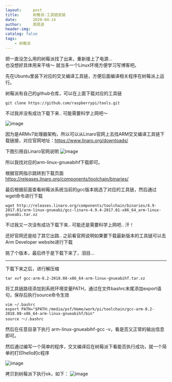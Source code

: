 ```yaml
---
layout:     post
title:      树莓派-工具链安装
date:       2020-04-14
author:     周思进
header-img:	
catalog: false
tags:
    - 树莓派
---
```


把一直没怎么用的树莓派找了出来，重新接上了电源...  
也没想好具体用来干啥～  就当多一个Linux环境方便学习写博客吧。

先在Ubuntu里装下对应的交叉编译工具链，方便后面编译相关程序在树莓派上运行。

树莓派有自己的github仓库，可以在上面下载对应的工具链  

```
git clone https://github.com/raspberrypi/tools.git
```


不过我并没有成功下载下来.. 可能需要科学上网吧～

![image](https://tva1.sinaimg.cn/large/007S8ZIlly1gdsiclqzkcj30zy09gdhz.jpg)

因为是ARMv7处理器架构，所以可以从Linaro官网上去找ARM交叉编译工具链下载链接，对应官网地址：https://www.linaro.org/downloads/

下图引用自Linaro官网说明
![image](https://tva1.sinaimg.cn/large/007S8ZIlly1gdsinrv50vj31sa0i0dkb.jpg)

所以我找对应的arm-linux-gnueabihf下载即可。

根据官网指示跳转到下载页面  
https://releases.linaro.org/components/toolchain/binaries/

最后根据前面查看树莓派系统当前的gcc版本挑选了对应的工具链，然后通过wget命令进行下载  

```
wget http://releases.linaro.org/components/toolchain/binaries/4.9-2017.01/arm-linux-gnueabi/gcc-linaro-4.9.4-2017.01-x86_64_arm-linux-gnueabi.tar.xz
```

不过我又一次没有成功下载下来.. 可能还是需要科学上网吧.. 汗！

还好官网还是给了其它出路..  之前看官网说明如果要下载最新版本的工具链可以去Arm Developer website进行下载  

挑了个版本，最后终于是下载下来了，泪目...

---

下载下来之后，进行解压缩  

```
tar xvf gcc-arm-8.2-2018.08-x86_64-arm-linux-gnueabihf.tar.xz
```

将工具链路径添加到系统环境变量PATH，通过在文件bashrc末尾添加export语句，保存后执行source命令生效  

```
vim ~/.bashrc
export PATH="$PATH:/media/psf/Home/work/pi/toolchain/gcc-arm-8.2-2018.08-x86_64-arm-linux-gnueabihf/bin"
source ～/.bashrc
```
然后在任意目录下执行 arm-linux-gnueabihf-gcc -v，看是否又正常的输出信息即可。 

然后通过编写一个简单的程序，交叉编译后在树莓派下看能否执行成功，就一个简单的打印hello的c程序

![image](https://tva1.sinaimg.cn/large/007S8ZIlly1gdsktm369yj31k607ijt6.jpg)

拷贝到树莓派下执行ok，如下： 
![image](https://tva1.sinaimg.cn/large/007S8ZIlly1gdskwroyjoj30sc03i3yw.jpg)



